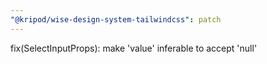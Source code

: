 ```yaml
---
"@kripod/wise-design-system-tailwindcss": patch
---
```


fix(SelectInputProps): make 'value' inferable to accept 'null'
